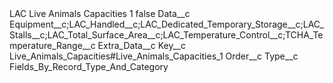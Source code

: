 <?xml version="1.0" encoding="UTF-8"?>
<CustomMetadata xmlns="http://soap.sforce.com/2006/04/metadata" xmlns:xsi="http://www.w3.org/2001/XMLSchema-instance" xmlns:xsd="http://www.w3.org/2001/XMLSchema">
    <label>LAC Live Animals Capacities 1</label>
    <protected>false</protected>
    <values>
        <field>Data__c</field>
        <value xsi:type="xsd:string">Equipment__c;LAC_Handled__c;LAC_Dedicated_Temporary_Storage__c;LAC_Stalls__c;LAC_Total_Surface_Area__c;LAC_Temperature_Control__c;TCHA_Temperature_Range__c</value>
    </values>
    <values>
        <field>Extra_Data__c</field>
        <value xsi:nil="true"/>
    </values>
    <values>
        <field>Key__c</field>
        <value xsi:type="xsd:string">Live_Animals_Capacities#Live_Animals_Capacities_1</value>
    </values>
    <values>
        <field>Order__c</field>
        <value xsi:nil="true"/>
    </values>
    <values>
        <field>Type__c</field>
        <value xsi:type="xsd:string">Fields_By_Record_Type_And_Category</value>
    </values>
</CustomMetadata>
